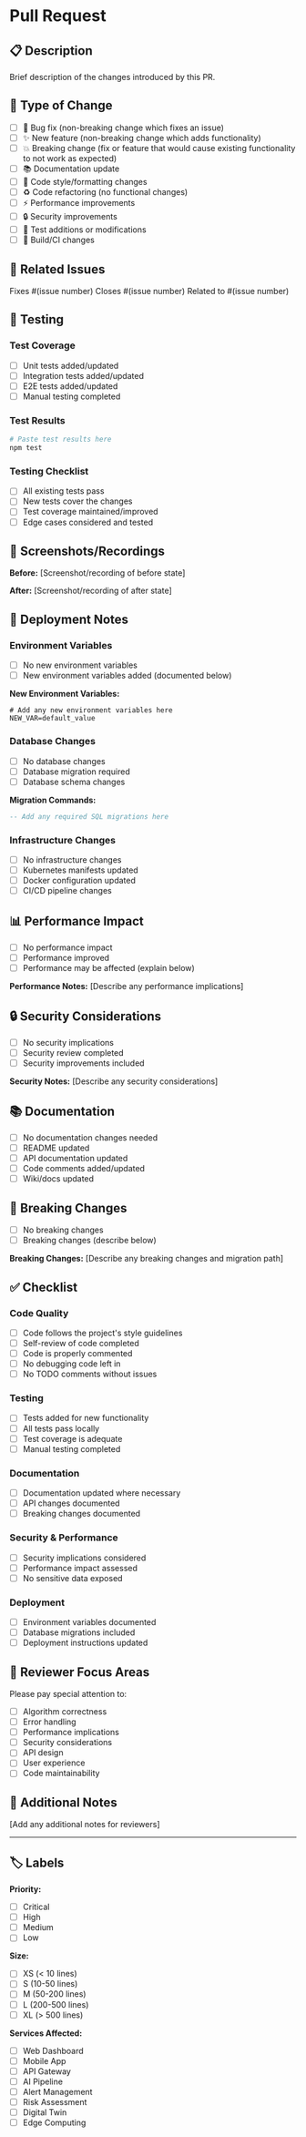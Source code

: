 # Pull Request

## 📋 Description

Brief description of the changes introduced by this PR.

## 🎯 Type of Change

- [ ] 🐛 Bug fix (non-breaking change which fixes an issue)
- [ ] ✨ New feature (non-breaking change which adds functionality)
- [ ] 💥 Breaking change (fix or feature that would cause existing functionality to not work as expected)
- [ ] 📚 Documentation update
- [ ] 🎨 Code style/formatting changes
- [ ] ♻️ Code refactoring (no functional changes)
- [ ] ⚡ Performance improvements
- [ ] 🔒 Security improvements
- [ ] 🧪 Test additions or modifications
- [ ] 🔧 Build/CI changes

## 🔗 Related Issues

Fixes #(issue number)
Closes #(issue number)
Related to #(issue number)

## 🧪 Testing

### Test Coverage
- [ ] Unit tests added/updated
- [ ] Integration tests added/updated
- [ ] E2E tests added/updated
- [ ] Manual testing completed

### Test Results
```bash
# Paste test results here
npm test
```

### Testing Checklist
- [ ] All existing tests pass
- [ ] New tests cover the changes
- [ ] Test coverage maintained/improved
- [ ] Edge cases considered and tested

## 📸 Screenshots/Recordings

<!-- If applicable, add screenshots or recordings to help explain your changes -->

**Before:**
[Screenshot/recording of before state]

**After:**
[Screenshot/recording of after state]

## 🚀 Deployment Notes

### Environment Variables
- [ ] No new environment variables
- [ ] New environment variables added (documented below)

**New Environment Variables:**
```env
# Add any new environment variables here
NEW_VAR=default_value
```

### Database Changes
- [ ] No database changes
- [ ] Database migration required
- [ ] Database schema changes

**Migration Commands:**
```sql
-- Add any required SQL migrations here
```

### Infrastructure Changes
- [ ] No infrastructure changes
- [ ] Kubernetes manifests updated
- [ ] Docker configuration updated
- [ ] CI/CD pipeline changes

## 📊 Performance Impact

- [ ] No performance impact
- [ ] Performance improved
- [ ] Performance may be affected (explain below)

**Performance Notes:**
[Describe any performance implications]

## 🔒 Security Considerations

- [ ] No security implications
- [ ] Security review completed
- [ ] Security improvements included

**Security Notes:**
[Describe any security considerations]

## 📚 Documentation

- [ ] No documentation changes needed
- [ ] README updated
- [ ] API documentation updated
- [ ] Code comments added/updated
- [ ] Wiki/docs updated

## 🔄 Breaking Changes

- [ ] No breaking changes
- [ ] Breaking changes (describe below)

**Breaking Changes:**
[Describe any breaking changes and migration path]

## ✅ Checklist

### Code Quality
- [ ] Code follows the project's style guidelines
- [ ] Self-review of code completed
- [ ] Code is properly commented
- [ ] No debugging code left in
- [ ] No TODO comments without issues

### Testing
- [ ] Tests added for new functionality
- [ ] All tests pass locally
- [ ] Test coverage is adequate
- [ ] Manual testing completed

### Documentation
- [ ] Documentation updated where necessary
- [ ] API changes documented
- [ ] Breaking changes documented

### Security & Performance
- [ ] Security implications considered
- [ ] Performance impact assessed
- [ ] No sensitive data exposed

### Deployment
- [ ] Environment variables documented
- [ ] Database migrations included
- [ ] Deployment instructions updated

## 🎯 Reviewer Focus Areas

Please pay special attention to:

- [ ] Algorithm correctness
- [ ] Error handling
- [ ] Performance implications
- [ ] Security considerations
- [ ] API design
- [ ] User experience
- [ ] Code maintainability

## 📝 Additional Notes

[Add any additional notes for reviewers]

---

## 🏷️ Labels

<!-- Maintainers will add appropriate labels -->

**Priority:**
- [ ] Critical
- [ ] High
- [ ] Medium
- [ ] Low

**Size:**
- [ ] XS (< 10 lines)
- [ ] S (10-50 lines)
- [ ] M (50-200 lines)
- [ ] L (200-500 lines)
- [ ] XL (> 500 lines)

**Services Affected:**
- [ ] Web Dashboard
- [ ] Mobile App
- [ ] API Gateway
- [ ] AI Pipeline
- [ ] Alert Management
- [ ] Risk Assessment
- [ ] Digital Twin
- [ ] Edge Computing